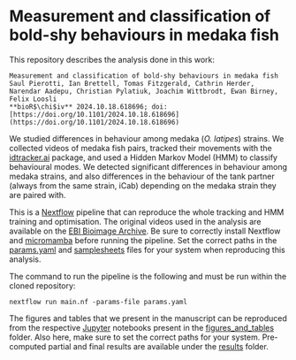 # Measurement and classification of bold-shy behaviours in medaka fish

This repository describes the analysis done in this work:

```
Measurement and classification of bold-shy behaviours in medaka fish
Saul Pierotti, Ian Brettell, Tomas Fitzgerald, Cathrin Herder, Narendar Aadepu, Christian Pylatiuk, Joachim Wittbrodt, Ewan Birney, Felix Loosli
**bioR$\chi$iv** 2024.10.18.618696; doi: [https://doi.org/10.1101/2024.10.18.618696](https://doi.org/10.1101/2024.10.18.618696)
```

We studied differences in behaviour among medaka (_O. latipes_) strains.
We collected videos of medaka fish pairs, tracked their movements with the [idtracker.ai](https://idtracker.ai/latest/) package, and used a Hidden Markov Model (HMM) to classify behavioural modes.
We detected significant differences in behaviour among medaka strains, and also differences in the behaviour of the tank partner (always from the same strain, iCab) depending on the medaka strain they are paired with.

This is a [Nextflow](https://www.nextflow.io/) pipeline that can reproduce the whole tracking and HMM training and optimisation. The original videos used in the analysis are available on the [EBI Bioimage Archive](https://doi.org/10.6019/S-BIAD1421). Be sure to correctly install Nextflow and [micromamba](https://mamba.readthedocs.io/en/latest/user_guide/micromamba.html) before running the pipeline. Set the correct paths in the [params.yaml](params.yaml) and [samplesheets](samplesheets) files for your system when reproducing this analysis.

The command to run the pipeline is the following and must be run within the cloned repository:

```
nextflow run main.nf -params-file params.yaml
```

The figures and tables that we present in the manuscript can be reproduced from the respective [Jupyter](https://jupyter.org/) notebooks present in the [figures_and_tables](figures_and_tables) folder. Also here, make sure to set the correct paths for your system. Pre-computed partial and final results are available under the [results](results) folder.
